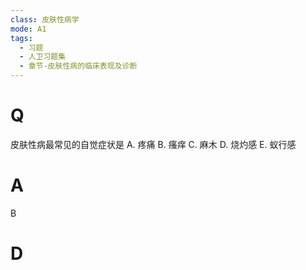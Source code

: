 ```yaml
---
class: 皮肤性病学
mode: A1
tags:
  - 习题
  - 人卫习题集
  - 章节-皮肤性病的临床表现及诊断
---
```


# Q
皮肤性病最常见的自觉症状是
A. 疼痛 
B. 瘙痒 
C. 麻木 
D. 烧灼感
E. 蚁行感
# A
B
# D
